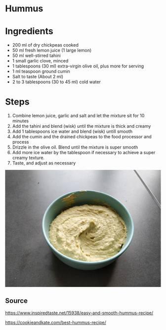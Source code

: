 # Hummus

# Ingredients
* 200 ml of dry chickpeas cooked
* 50 ml fresh lemon juice (1 large lemon)
* 50 ml well-stirred tahini
* 1 small garlic clove, minced
* 1 tablespoons (30 ml) extra-virgin olive oil, plus more for serving
* 1 ml teaspoon ground cumin
* Salt to taste (About 2 ml)
* 2 to 3 tablespoons (30 to 45 ml) cold water

# Steps
1. Combine lemon juice, garlic and salt and let the mixture sit for 10 minutes
2. Add the tahini and blend (wisk) until the mixture is thick and creamy
3. Add 1 tablespoons ice water and blend (wisk) untill smooth
4. Add the cumin and the drained chickpeas to the food processor and process
5. Drizzle in the olive oil. Blend until the mixture is super smooth
6. Add more ice water by the tablespoon if necessary to achieve a super creamy texture.
7. Taste, and adjust as necessary

![GitHub Logo](/Images/hummus.jpg)

## Source
https://www.inspiredtaste.net/15938/easy-and-smooth-hummus-recipe/

https://cookieandkate.com/best-hummus-recipe/
